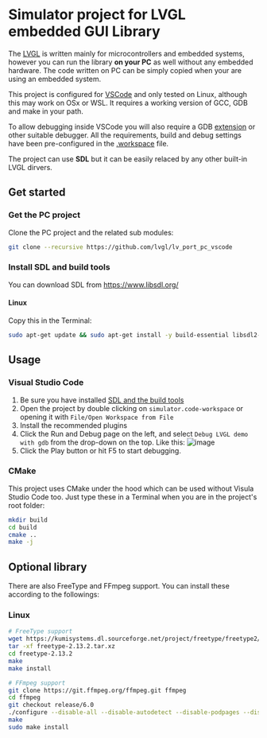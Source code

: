 # Simulator project for LVGL embedded GUI Library

The [LVGL](https://github.com/lvgl/lvgl) is written mainly for microcontrollers and embedded systems, however you can run the library **on your PC** as well without any embedded hardware. The code written on PC can be simply copied when your are using an embedded system.

This project is configured for [VSCode](https://code.visualstudio.com) and only tested on Linux, although this may work on OSx or WSL. It requires a working version of GCC, GDB and make in your path.

To allow debugging inside VSCode you will also require a GDB [extension](https://marketplace.visualstudio.com/items?itemName=webfreak.debug) or other suitable debugger. All the requirements, build and debug settings have been pre-configured in the [.workspace](simulator.code-workspace) file.

The project can use **SDL** but it can be easily relaced by any other built-in LVGL dirvers.

## Get started

### Get the PC project
Clone the PC project and the related sub modules:

```bash
git clone --recursive https://github.com/lvgl/lv_port_pc_vscode
```

### Install SDL and build tools
You can download SDL from https://www.libsdl.org/

#### Linux 
Copy this in the Terminal:
```bash
sudo apt-get update && sudo apt-get install -y build-essential libsdl2-dev cmake
```

## Usage

### Visual Studio Code
1. Be sure you have installed [SDL and the build tools](#install-sdl-and-build-tools)
1. Open the project by double clicking on `simulator.code-workspace` or opening it with `File/Open Workspace from File`
2. Install the recommended plugins
3. Click the Run and Debug page on the left, and select `Debug LVGL demo with gdb` from the drop-down on the top. Like this:
![image](https://github.com/lvgl/lv_port_pc_vscode/assets/7599318/f527b235-5718-4949-b5f0-bd807b3a64ba)
4. Click the Play button or hit F5 to start debugging.

### CMake
This project uses CMake under the hood which can be used without Visula Studio Code too. Just type these in a Terminal when you are in the project's root folder:
```bash
mkdir build
cd build
cmake ..
make -j
```

## Optional library

There are also FreeType and FFmpeg support. You can install these according to the followings:

### Linux
```bash
# FreeType support
wget https://kumisystems.dl.sourceforge.net/project/freetype/freetype2/2.13.2/freetype-2.13.2.tar.xz
tar -xf freetype-2.13.2.tar.xz
cd freetype-2.13.2
make
make install
```

```bash
# FFmpeg support
git clone https://git.ffmpeg.org/ffmpeg.git ffmpeg
cd ffmpeg
git checkout release/6.0
./configure --disable-all --disable-autodetect --disable-podpages --disable-asm --enable-avcodec --enable-avformat --enable-decoders --enable-encoders --enable-demuxers --enable-parsers --enable-protocol='file' --enable-swscale --enable-zlib
make
sudo make install
```
